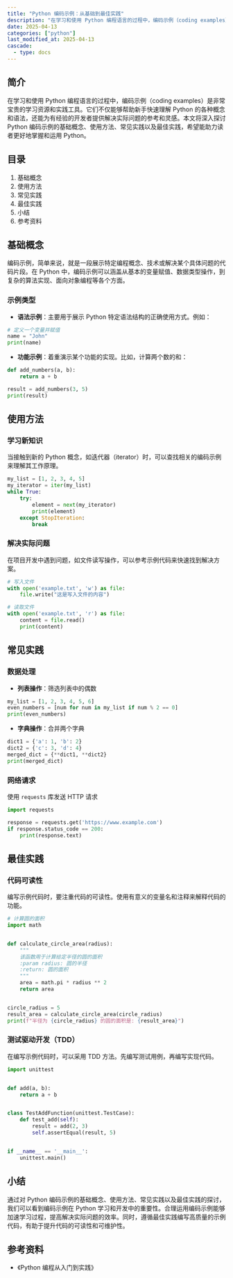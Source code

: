 ```yaml
---
title: "Python 编码示例：从基础到最佳实践"
description: "在学习和使用 Python 编程语言的过程中，编码示例（coding examples）是非常宝贵的学习资源和实践工具。它们不仅能够帮助新手快速理解 Python 的各种概念和语法，还能为有经验的开发者提供解决实际问题的参考和灵感。本文将深入探讨 Python 编码示例的基础概念、使用方法、常见实践以及最佳实践，希望能助力读者更好地掌握和运用 Python。"
date: 2025-04-13
categories: ["python"]
last_modified_at: 2025-04-13
cascade:
  - type: docs
---
```



## 简介
在学习和使用 Python 编程语言的过程中，编码示例（coding examples）是非常宝贵的学习资源和实践工具。它们不仅能够帮助新手快速理解 Python 的各种概念和语法，还能为有经验的开发者提供解决实际问题的参考和灵感。本文将深入探讨 Python 编码示例的基础概念、使用方法、常见实践以及最佳实践，希望能助力读者更好地掌握和运用 Python。

<!-- more -->
## 目录
1. 基础概念
2. 使用方法
3. 常见实践
4. 最佳实践
5. 小结
6. 参考资料

## 基础概念
编码示例，简单来说，就是一段展示特定编程概念、技术或解决某个具体问题的代码片段。在 Python 中，编码示例可以涵盖从基本的变量赋值、数据类型操作，到复杂的算法实现、面向对象编程等各个方面。

### 示例类型
 - **语法示例**：主要用于展示 Python 特定语法结构的正确使用方式。例如：
```python
# 定义一个变量并赋值
name = "John"
print(name)  
```
 - **功能示例**：着重演示某个功能的实现。比如，计算两个数的和：
```python
def add_numbers(a, b):
    return a + b

result = add_numbers(3, 5)
print(result)  
```

## 使用方法
### 学习新知识
当接触到新的 Python 概念，如迭代器（iterator）时，可以查找相关的编码示例来理解其工作原理。
```python
my_list = [1, 2, 3, 4, 5]
my_iterator = iter(my_list)
while True:
    try:
        element = next(my_iterator)
        print(element)
    except StopIteration:
        break
```
### 解决实际问题
在项目开发中遇到问题，如文件读写操作，可以参考示例代码来快速找到解决方案。
```python
# 写入文件
with open('example.txt', 'w') as file:
    file.write("这是写入文件的内容")

# 读取文件
with open('example.txt', 'r') as file:
    content = file.read()
    print(content)
```

## 常见实践
### 数据处理
 - **列表操作**：筛选列表中的偶数
```python
my_list = [1, 2, 3, 4, 5, 6]
even_numbers = [num for num in my_list if num % 2 == 0]
print(even_numbers)  
```
 - **字典操作**：合并两个字典
```python
dict1 = {'a': 1, 'b': 2}
dict2 = {'c': 3, 'd': 4}
merged_dict = {**dict1, **dict2}
print(merged_dict)  
```

### 网络请求
使用 `requests` 库发送 HTTP 请求
```python
import requests

response = requests.get('https://www.example.com')
if response.status_code == 200:
    print(response.text)
```

## 最佳实践
### 代码可读性
编写示例代码时，要注重代码的可读性。使用有意义的变量名和注释来解释代码的功能。
```python
# 计算圆的面积
import math


def calculate_circle_area(radius):
    """
    该函数用于计算给定半径的圆的面积
    :param radius: 圆的半径
    :return: 圆的面积
    """
    area = math.pi * radius ** 2
    return area


circle_radius = 5
result_area = calculate_circle_area(circle_radius)
print(f"半径为 {circle_radius} 的圆的面积是: {result_area}")
```

### 测试驱动开发（TDD）
在编写示例代码时，可以采用 TDD 方法。先编写测试用例，再编写实现代码。
```python
import unittest


def add(a, b):
    return a + b


class TestAddFunction(unittest.TestCase):
    def test_add(self):
        result = add(2, 3)
        self.assertEqual(result, 5)


if __name__ == '__main__':
    unittest.main()
```

## 小结
通过对 Python 编码示例的基础概念、使用方法、常见实践以及最佳实践的探讨，我们可以看到编码示例在 Python 学习和开发中的重要性。合理运用编码示例能够加速学习过程，提高解决实际问题的效率。同时，遵循最佳实践编写高质量的示例代码，有助于提升代码的可读性和可维护性。

## 参考资料
 - 《Python 编程从入门到实践》